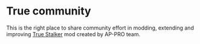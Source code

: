 # True community
This is the right place to share community effort in modding, extending and improving [True Stalker](https://ap-pro.ru/forums/topic/6273-true-stalker/) mod created by AP-PRO team.
